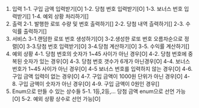 1. 입력
   1-1. 구입 금액 입력받기[O]
   1-2. 당첨 번호 입력받기[O]
   1-3. 보너스 번호 입력받기[]
   1-4. 예외 상황 처리하기[]
2. 출력
   2-1. 발행한 로또 수량 및 번호 출력하기[]
   2-2. 당첨 내역 츨력하기[]
   2-3. 수익률 출력하기[]
3. 서비스
   3-1.랜덤한 로또 번호 생성하기[O]
   3-2.생성한 로또 번호 오름차순으로 정렬[O]
   3-3.당첨 번호 입력받기[O]
   3-4.당첨 계산하기[O]
   3-5. 수익률 계산하기[]
4. 예외 상황
   4-1. 당첨 번호의 숫자가 1~45 사이가 아닌 경우[O]
   4-2. 당첨 번호에 중복된 숫자가 있는 경우[O]
   4-3. 당첨 번호 갯수가 6개가 아닌경우[O]
   4-4. 보너스 번호가 1~45 사이가 아닌 경우[O]
   4-5 보너스 번호를 입력하지 않는 경우[O]
   4-6. 구입 금액 입력이 없는 경우[O]
   4-7. 구입 금액이 1000원 단위가 아닌 경우[O]
   4-8. 구입 금액이 숫자가 아닌 경우[O]
   4-9. 구입 금액이 0원인 경우[]
5. Enum으로 만들 수 있는 상수들
   5-1. 1등,2등,... 당첨 금액 enum으로 선언 가능[O]
   5-2. 예외 상황 상수로 선언 가능[O]